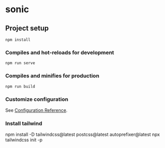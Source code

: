 # sonic

## Project setup
```
npm install
```

### Compiles and hot-reloads for development
```
npm run serve
```

### Compiles and minifies for production
```
npm run build
```

### Customize configuration
See [Configuration Reference](https://cli.vuejs.org/config/).

### Install tailwind 
npm install -D tailwindcss@latest postcss@latest autoprefixer@latest
npx tailwindcss init -p
